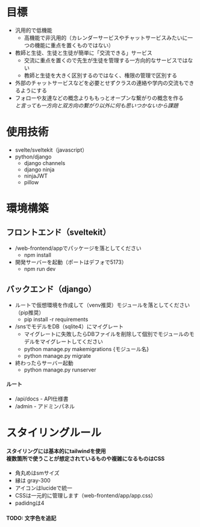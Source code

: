 # 目標
- 汎用的で低機能
  - 高機能で非汎用的（カレンダーサービスやチャットサービスみたいに一つの機能に重点を置くものではない）
- 教師と生徒、生徒と生徒が簡単に「交流できる」サービス
  - 交流に重点を置くので先生が生徒を管理する一方向的なサービスではない
  - 教師と生徒を大きく区別するのではなく、権限の管理で区別する
- 外部のチャットサービスなどを必要とせずクラスの連絡や学内の交流もできるようにする
- フォローや友達などの概念よりももっとオープンな繋がりの概念を作る<br>*と言っても一方向と双方向の繋がり以外に何も思いつかないから課題*

# 使用技術
- svelte/sveltekit（javascript）
- python/django
  - django channels
  - django ninja
  - ninjaJWT
  - pillow

# 環境構築
## フロントエンド（sveltekit）
- /web-frontend/appでパッケージを落としてください
  - npm install
- 開発サーバーを起動（ポートはデフォで5173）
  - npm run dev
## バックエンド（django）
- ルートで仮想環境を作成して（venv推奨）モジュールを落としてください（pip推奨）
  - pip install -r requirements
- /snsでモデルをDB（sqlite4）にマイグレート
    - マイグレートに失敗したらDBファイルを削除して個別でモジュールのモデルをマイグレートしてください
    - python manage.py makemigrations {モジュール名}
    - python manage.py migrate
- 終わったらサーバー起動
  - python manage.py runserver
#### ルート
- /api/docs - API仕様書
- /admin - アドミンパネル

# スタイリングルール
#### スタイリングには基本的にtailwindを使用<br>複数箇所で使うことが想定されているものや複雑になるものはCSS
- 角丸めはsmサイズ
- 縁は gray-300
- アイコンはlucideで統一
- CSSは一元的に管理します（web-frontend/app/app.css）
- padidngは4
#### TODO: 文字色を追記